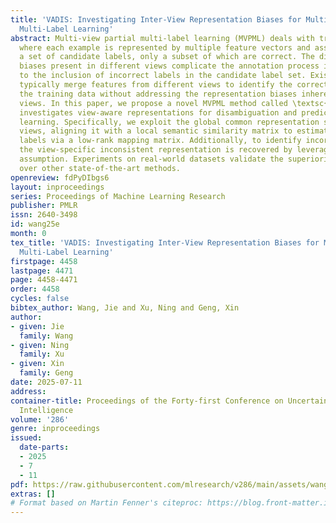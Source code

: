 ```yaml
---
title: 'VADIS: Investigating Inter-View Representation Biases for Multi-View Partial
  Multi-Label Learning'
abstract: Multi-view partial multi-label learning (MVPML) deals with training data
  where each example is represented by multiple feature vectors and associated with
  a set of candidate labels, only a subset of which are correct. The diverse representation
  biases present in different views complicate the annotation process in MVPML, leading
  to the inclusion of incorrect labels in the candidate label set. Existing methods
  typically merge features from different views to identify the correct labels in
  the training data without addressing the representation biases inherent in different
  views. In this paper, we propose a novel MVPML method called \textsc{Vadis}, which
  investigates view-aware representations for disambiguation and predictive model
  learning. Specifically, we exploit the global common representation shared by all
  views, aligning it with a local semantic similarity matrix to estimate ground-truth
  labels via a low-rank mapping matrix. Additionally, to identify incorrect labels,
  the view-specific inconsistent representation is recovered by leveraging the sparsity
  assumption. Experiments on real-world datasets validate the superiority of our approach
  over other state-of-the-art methods.
openreview: fdPyDIbgs6
layout: inproceedings
series: Proceedings of Machine Learning Research
publisher: PMLR
issn: 2640-3498
id: wang25e
month: 0
tex_title: 'VADIS: Investigating Inter-View Representation Biases for Multi-View Partial
  Multi-Label Learning'
firstpage: 4458
lastpage: 4471
page: 4458-4471
order: 4458
cycles: false
bibtex_author: Wang, Jie and Xu, Ning and Geng, Xin
author:
- given: Jie
  family: Wang
- given: Ning
  family: Xu
- given: Xin
  family: Geng
date: 2025-07-11
address:
container-title: Proceedings of the Forty-first Conference on Uncertainty in Artificial
  Intelligence
volume: '286'
genre: inproceedings
issued:
  date-parts:
  - 2025
  - 7
  - 11
pdf: https://raw.githubusercontent.com/mlresearch/v286/main/assets/wang25e/wang25e.pdf
extras: []
# Format based on Martin Fenner's citeproc: https://blog.front-matter.io/posts/citeproc-yaml-for-bibliographies/
---
```


